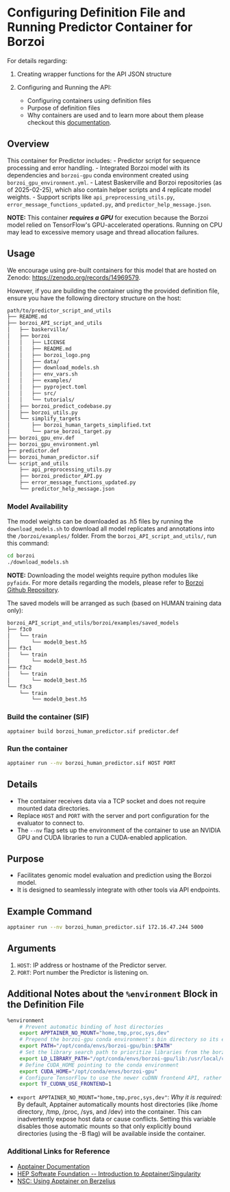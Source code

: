 # Configuring Definition File and Running Predictor Container for Borzoi

For details regarding:

1. Creating wrapper functions for the API JSON structure
2. Configuring and Running the API:

    - Configuring containers using definition files
    - Purpose of definition files
    - Why containers are used and to learn more about them
please checkout this [documentation](https://github.com/de-Boer-Lab/Genomic-API-for-Model-Evaluation/tree/main/src/DREAM_RNN).

## Overview

This container for Predictor includes:
    - Predictor script for sequence processing and error handling.
    - Integrated Borzoi model with its dependencies and `borzoi-gpu` conda environment created using `borzoi_gpu_environment.yml`.
    - Latest Baskerville and Borzoi repositories (as of 2025-02-25), which also contain helper scripts and 4 replicate model weights.
    - Support scripts like `api_preprocessing_utils.py`, `error_message_functions_updated.py`, and `predictor_help_message.json`.

**NOTE:** This container ***requires a GPU*** for execution because the Borzoi model relied on TensorFlow's GPU-accelerated operations. Running on CPU may lead to excessive memory usage and thread allocation failures.

## Usage

We encourage using pre-built containers for this model that are hosted on Zenodo: <https://zenodo.org/records/14969579>.

However, if you are building the container using the provided definition file, ensure you have the following directory structure on the host:

```bash
path/to/predictor_script_and_utils
├── README.md
├── borzoi_API_script_and_utils
│   ├── baskerville/
│   ├── borzoi
│   │   ├── LICENSE
│   │   ├── README.md
│   │   ├── borzoi_logo.png
│   │   ├── data/
│   │   ├── download_models.sh
│   │   ├── env_vars.sh
│   │   ├── examples/
│   │   ├── pyproject.toml
│   │   ├── src/
│   │   └── tutorials/
│   ├── borzoi_predict_codebase.py
│   ├── borzoi_utils.py
│   └── simplify_targets
│       ├── borzoi_human_targets_simplified.txt
│       └── parse_borzoi_target.py
├── borzoi_gpu_env.def
├── borzoi_gpu_environment.yml
├── predictor.def
├── borzoi_human_predictor.sif
└── script_and_utils
    ├── api_preprocessing_utils.py
    ├── borzoi_predictor_API.py
    ├── error_message_functions_updated.py
    └── predictor_help_message.json
```

### Model Availability

The model weights can be downloaded as .h5 files by running the `download_models.sh` to download all model replicates and annotations into the `/borzoi/examples/` folder. From the `borzoi_API_script_and_utils/`, run this command:

```bash
cd borzoi
./download_models.sh
```

**NOTE:** Downloading the model weights require python modules like `pyfaidx`. For more details regarding the models, please refer to [Borzoi Github Repository](https://github.com/calico/borzoi?tab=readme-ov-file#model-availability).

The saved models will be arranged as such (based on HUMAN training data only):

```bash
borzoi_API_script_and_utils/borzoi/examples/saved_models
├── f3c0
│   └── train
│       └── model0_best.h5
├── f3c1
│   └── train
│       └── model0_best.h5
├── f3c2
│   └── train
│       └── model0_best.h5
└── f3c3
    └── train
        └── model0_best.h5
```

### Build the container (SIF)

```bash
apptainer build borzoi_human_predictor.sif predictor.def
```

### Run the container

```bash
apptainer run --nv borzoi_human_predictor.sif HOST PORT
```

## Details

- The container receives data via a TCP socket and does not require mounted data directories.
- Replace `HOST` and `PORT` with the server and port configuration for the evaluator to connect to.
- The `--nv` flag sets up the environment of the container to use an NVIDIA GPU and CUDA libraries to run a CUDA-enabled application.

## Purpose

- Facilitates genomic model evaluation and prediction using the Borzoi model.
- It is designed to seamlessly integrate with other tools via API endpoints.

## Example Command

```bash
apptainer run --nv borzoi_human_predictor.sif 172.16.47.244 5000
```

## Arguments

1. `HOST`: IP address or hostname of the Predictor server.
2. `PORT`: Port number the Predictor is listening on.

## Additional Notes about the `%environment` Block in the Definition File

```bash
%environment
    # Prevent automatic binding of host directories
    export APPTAINER_NO_MOUNT="home,tmp,proc,sys,dev"
    # Prepend the borzoi-gpu conda environment's bin directory so its executables (like python3) are used
    export PATH="/opt/conda/envs/borzoi-gpu/bin:$PATH"
    # Set the library search path to prioritize libraries from the borzoi-gpu environment and CUDA libraries
    export LD_LIBRARY_PATH="/opt/conda/envs/borzoi-gpu/lib:/usr/local/cuda/lib64:$LD_LIBRARY_PATH"
    # Define CUDA_HOME pointing to the conda environment    
    export CUDA_HOME="/opt/conda/envs/borzoi-gpu"
    # Configure TensorFlow to use the newer cuDNN frontend API, rather than the legacy API
    export TF_CUDNN_USE_FRONTEND=1
```

- `export APPTAINER_NO_MOUNT="home,tmp,proc,sys,dev"`:
*Why it is required:* By default, Apptainer automatically mounts host directories (like /home directory, /tmp, /proc, /sys, and /dev) into the container. This can inadvertently expose host data or cause conflicts. Setting this variable disables those automatic mounts so that only explicitly bound directories (using the -B flag) will be available inside the container.

### Additional Links for Reference

- [Apptainer Documentation](https://apptainer.org/docs/user/latest/)
- [HEP Softwate Foundation -- Introduction to Apptainer/Singularity](https://hsf-training.github.io/hsf-training-singularity-webpage/)
- [NSC: Using Apptainer on Berzelius](https://www.nsc.liu.se/support/systems/berzelius-software/berzelius-apptainer/)
